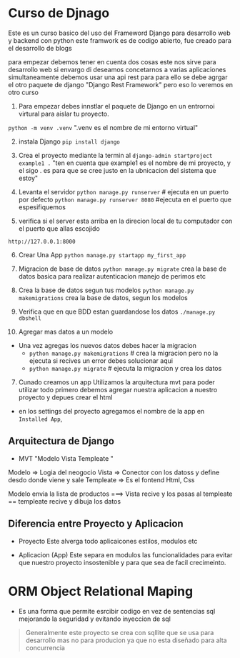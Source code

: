 # Curso de Djnago 

Este es un curso basico del uso del Frameword Django para desarrollo web y backend con 
python este framwork es de codigo abierto, fue creado para el desarrollo de blogs

para empezar debemos tener en cuenta dos cosas este nos sirve para desarrollo web 
si envargo di deseamos concetarnos a varias aplicaciones simultaneamente debemos usar 
una api rest para para ello se debe agrgar el otro paquete de django "Django Rest Framework" pero eso lo veremos en otro curso 

1. Para empezar debes innstlar el paquete de Django en un entrornoi virtural para aislar tu proyecto.

`python -m venv .venv` ".venv es el nombre de mi entorno virtual"

2. instala Django 
`pip install django`

3. Crea el proyecto mediante la termin al 
`django-admin startproject example1 .` "ten en cuenta que example1 es el nombre de mi proyecto, y el sigo . es para que se cree justo en la ubnicacion del sistema que estoy"

4. Levanta el servidor 
`python manage.py runserver` # ejecuta en un puerto por defecto
`python manage.py runserver 8080` #ejecuta en el puerto que espesifiquemos 

5. verifica si el server esta arriba en la direcion local de tu computador con el puerto 
que allas escojido 

`http://127.0.0.1:8000` 

6. Crear Una App 
`python manage.py startapp my_first_app` 

7. Migracion de base de datos
`python manage.py migrate` crea la base de datos basica para realizar autenticacion manejo de perimos etc  

8. Crea la base de datos segun tus modelos
`python manage.py makemigrations` crea la base de datos, segun los modelos 
9. Verifica que en que BDD estan guardandose los datos
`./manage.py dbshell`

10. Agregar mas datos a un modelo 
- Una vez agregas los nuevos datos debes hacer la migracion 
    - `python manage.py makemigrations` # crea la migracion pero no la ejecuta si recives un error debes solucionar aqui 
    - `python manage.py migrate` # ejecuta la migracion y crea los datos

7. Cunado creamos un app Utilizamos la arquitectura mvt para poder utilizar todo primero debemos agregar nuestra aplicacion a nuestro proyecto y depues crear el html 

- en los settings del proyecto agregamos el nombre de la app en `Installed App`, 

## Arquitectura de Django 

- MVT "Modelo Vista Templeate "

Modelo => Logia del neogocio 
Vista => Conector con los datoss y define desdo donde viene y sale 
Templeate => Es el fontend Html, Css

Modelo  envia la lista de productos ===> Vista recive y los pasas al templeate == templeate recive y dibuja los datos 

## Diferencia entre Proyecto y Aplicacion 

- Proyecto 
Este alverga todo aplicaicones estilos, modulos etc

- Aplicacion (App)
Este separa en modulos las funcionalidades para evitar que nuestro proyecto insostenible y para que sea de facil crecimeinto. 

# ORM Object Relational Maping

- Es una forma que permite esrcibir codigo en vez de sentencias sql mejorando la seguridad y evitando inyeccion de sql 

> Generalmente este proyecto se crea con sqllite que se usa para desarrollo mas no para producion ya que no esta diseñado para alta concurrencia


